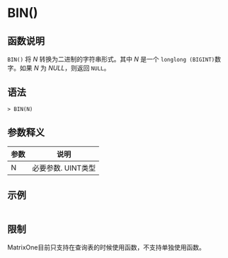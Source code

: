 # **BIN()**

## **函数说明**

``BIN()`` 将 *N* 转换为二进制的字符串形式。其中 *N* 是一个 ``longlong (BIGINT)``数字。如果 *N* 为 *NULL*，则返回 ``NULL``。

## **语法**

```
> BIN(N)
```

## **参数释义**

|  参数   | 说明  |
|  ----  | ----  |
| N | 必要参数. UINT类型 |

## **示例**

```SQL

```

## **限制**

MatrixOne目前只支持在查询表的时候使用函数，不支持单独使用函数。
